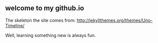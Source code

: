 ## welcome to my github.io

The skeleton the site comes from: http://jekyllthemes.org/themes/Uno-Timeline/

Well, learning something new is always fun.
